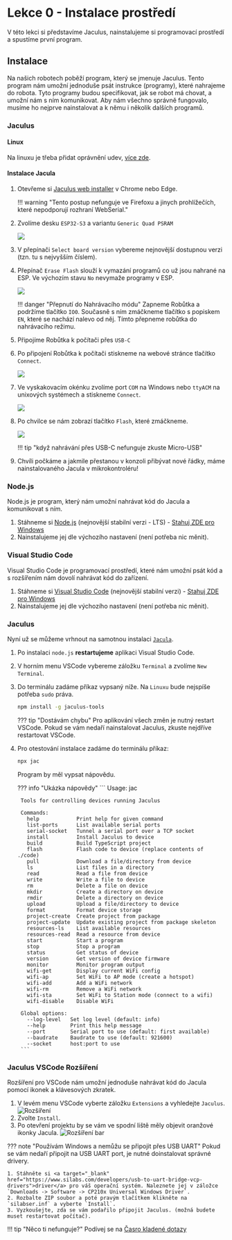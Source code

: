 # Lekce 0 - Instalace prostředí

V této lekci si představíme Jaculus, nainstalujeme si programovací prostředí a spustíme první program.

## Instalace

Na našich robotech poběží program, který se jmenuje Jaculus.
Tento program nám umožní jednoduše psát instrukce (programy), které nahrajeme do robota.
Tyto programy budou specifikovat, jak se robot má chovat, a umožní nám s ním komunikovat.
Aby nám všechno správně fungovalo, musíme ho nejprve nainstalovat a k němu i několik dalších programů.

### Jaculus

#### Linux

Na linuxu je třeba přidat oprávnění udev, [více zde](https://docs.espressif.com/projects/esp-idf/en/v5.2.2/esp32s2/api-guides/dfu.html#udev-rule-linux-only).

#### Instalace Jacula

1. Otevřeme si [Jaculus web installer](https://installer.jaculus.org/?baudrate=921600&chip=ESP32-S3&variant=ESP32-S3-Generic-QuadPSRAM&version=latest&erase=noErase) v Chrome nebo Edge.

    !!! warning "Tento postup nefunguje ve Firefoxu a jinych prohlížečích, které nepodporují rozhraní WebSerial."

2. Zvolíme desku `ESP32-S3` a variantu `Generic Quad PSRAM`

    ![](assets/JacWebInstall1.png)


3. V přepínači `Select board version` vybereme nejnovější dostupnou verzi (tzn. tu s nejvyšším číslem).

4. Přepínač `Erase Flash` slouží k vymazání programů co už jsou nahrané na ESP. Ve výchozím stavu `No` nevymaže programy v ESP.

    ![](assets/JacWebInstall5.png)

    !!! danger "Přepnutí do Nahrávacího módu"
        Zapneme Robůtka a podržíme tlačítko `IO0`. Současně s ním zmáčkneme tlačítko s popiskem `EN`, které se nachází nalevo od něj. Tímto přepneme robůtka do nahrávacího režimu.

5. Připojíme Robůtka k počítači přes `USB-C`

6. Po připojení Robůtka k počítači stiskneme na webové stránce tlačítko `Connect`.

    ![](assets/JacWebInstall2.png)


7. Ve vyskakovacím okénku zvolíme port `COM` na Windows nebo `ttyACM` na unixových systémech a stiskneme `Connect`.

    ![](assets/JacWebInstall3.png)


8. Po chvilce se nám zobrazí tlačítko `Flash`, které zmáčkneme.

    ![](assets/JacWebInstall4.png)

    !!! tip "když nahrávání přes USB-C nefunguje zkuste Micro-USB"


9. Chvíli počkáme a jakmile přestanou v konzoli přibývat nové řádky, máme nainstalovaného Jacula v mikrokontroléru!


### Node.js

Node.js je program, který nám umožní nahrávat kód do Jacula a komunikovat s ním.

1. Stáhneme si [Node.js](https://nodejs.org/en/download) (nejnovější stabilní verzi - LTS) - [Stahuj ZDE pro Windows](http://files.lan/)
2. Nainstalujeme jej dle výchozího nastavení (není potřeba nic měnit).

### Visual Studio Code

Visual Studio Code je programovací prostředí, které nám umožní psát kód a s rozšířením nám dovolí nahrávat kód do zařízení.

1. Stáhneme si [Visual Studio Code](https://code.visualstudio.com/download) (nejnovější stabilní verzi)  - [Stahuj ZDE pro Windows](http://files.lan/)
2. Nainstalujeme jej dle výchozího nastavení (není potřeba nic měnit).

### Jaculus

Nyní už se můžeme vrhnout na samotnou instalaci [`Jacula`](https://jaculus.org/getting-started/).

1. Po instalaci `node.js` **restartujeme** aplikaci Visual Studio Code.
2. V horním menu VSCode vybereme záložku `Terminal` a zvolíme `New Terminal`.
3. Do terminálu zadáme příkaz vypsaný níže. Na `Linuxu` bude nejspíše potřeba `sudo` práva.

    ```bash
    npm install -g jaculus-tools
    ```

    ??? tip "Dostávám chybu"
        Pro aplikování všech změn je nutný restart VSCode. Pokud se vám nedaří nainstalovat Jaculus, zkuste nejdříve restartovat VSCode.

4. Pro otestování instalace zadáme do terminálu příkaz:

    ```bash
    npx jac
    ```

    Program by měl vypsat nápovědu.

    ??? info "Ukázka nápovědy"
        ```
        Usage: jac <command>

        Tools for controlling devices running Jaculus
        
        Commands:
          help            Print help for given command                       
          list-ports      List available serial ports                        
          serial-socket   Tunnel a serial port over a TCP socket             
          install         Install Jaculus to device                          
          build           Build TypeScript project                           
          flash           Flash code to device (replace contents of ./code)  
          pull            Download a file/directory from device              
          ls              List files in a directory                          
          read            Read a file from device                            
          write           Write a file to device                             
          rm              Delete a file on device                            
          mkdir           Create a directory on device                       
          rmdir           Delete a directory on device                       
          upload          Upload a file/directory to device                  
          format          Format device storage                              
          project-create  Create project from package                        
          project-update  Update existing project from package skeleton      
          resources-ls    List available resources                           
          resources-read  Read a resource from device                        
          start           Start a program                                    
          stop            Stop a program                                     
          status          Get status of device                               
          version         Get version of device firmware                     
          monitor         Monitor program output                             
          wifi-get        Display current WiFi config                        
          wifi-ap         Set WiFi to AP mode (create a hotspot)             
          wifi-add        Add a WiFi network                                 
          wifi-rm         Remove a WiFi network                              
          wifi-sta        Set WiFi to Station mode (connect to a wifi)       
          wifi-disable    Disable WiFi                                       
        
        Global options:
          --log-level   Set log level (default: info)                  
          --help        Print this help message                        
          --port        Serial port to use (default: first available)  
          --baudrate    Baudrate to use (default: 921600)              
          --socket      host:port to use 
        ```



### Jaculus VSCode Rozšíření

Rozšíření pro VSCode nám umožní jednoduše nahrávat kód do Jacula pomocí ikonek a klávesových zkratek.

1. V levém menu VSCode vyberte záložku `Extensions` a vyhledejte `Jaculus`.
    ![Rozšíření](./assets/extension.png)
2. Zvolte `Install`.
3. Po otevření projektu by se vám ve spodní liště měly objevit oranžové ikonky Jacula.
    ![Rozšíření bar](./assets/bar.png)

??? note "Používám Windows a nemůžu se připojit přes USB UART"
    Pokud se vám nedaří připojit na USB UART port, je nutné doinstalovat správné drivery.

    1. Stáhněte si <a target="_blank" href="https://www.silabs.com/developers/usb-to-uart-bridge-vcp-drivers">driver</a> pro váš operační systém. Naleznete jej v záložce `Downloads -> Software -> CP210x Universal Windows Driver`.
    2. Rozbalte ZIP soubor a poté pravým tlačítkem klikněte na `silabser.inf` a vyberte `Install`.
    3. Vyzkoušejte, zda se vám podařilo připojit Jaculus. (možná budete muset restartovat počítač).

!!! tip "Něco ti nefunguje?"
    Podívej se na [Časro kladené dotazy](../faq/index.md)